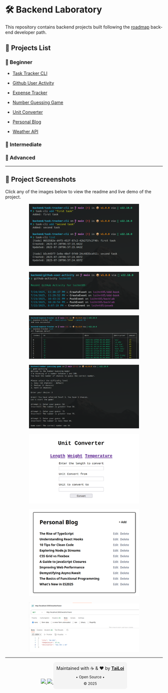 # 🛠️ Backend Laboratory

This repository contains backend projects built following the <a href="https://roadmap.sh/backend/projects">roadmap</a> back-end developer path.

## 📂 Projects List

### 🧪 Beginner

- <a href='https://github.com/loihnt05/backlab/tree/main/task-tracker-cli'> Task Tracker CLI </a>
- <a href='https://github.com/loihnt05/backlab/tree/main/github-user-activity'> Github User Activity </a>
- <a href='https://github.com/loihnt05/backlab/tree/main/expense-tracker'> Expense Tracker </a>
- <a href='https://github.com/loihnt05/backlab/tree/main/number-guessing-game'> Number Guessing Game </a>
- <a href='https://github.com/loihnt05/backlab/tree/main/unit-converter'> Unit Converter </a>
- <a href='https://github.com/loihnt05/backlab/tree/main/personal-blog'> Personal Blog </a>

- <a href='https://github.com/loihnt05/backlab/tree/main/weather-api'> Weather API </a>
### 🧰 Intermediate

### 🧠 Advanced

---

## 📸 Project Screenshots

Click any of the images below to view the readme and live demo of the project.

<div align="center" style="display: flex; flex-wrap: wrap; justify-content: center; gap: 16px;">

  <a href="https://github.com/loihnt05/backlab/tree/main/task-tracker-cli">
    <img src="./assets/task-tracker.png" alt="Task Tracker Screenshot" style="height: auto; width: 70%" />
  </a>
  <a href="https://github.com/loihnt05/backlab/tree/main/github-user-activity">
    <img src="./assets/github-user-activity.png" alt="Github activity Screenshot" style="width: 70%; height: auto" />
  </a>
  <a href="https://github.com/loihnt05/backlab/tree/main/expense-tracker">
    <img src="./assets/expense-tracker.png" alt="Expense Tracker Screenshot" style="width: 70%; height: auto" />
  </a>
  <a href="https://github.com/loihnt05/backlab/tree/main/number-guessing-game">
    <img src="./assets/game-guessing.png" alt="Number Guessing Game Screenshot" style="width: 70%; height: auto" />
  </a>
  <a href="https://github.com/loihnt05/backlab/tree/main/unit-converter">
    <img src="./assets/unit-convert.png" alt="Unit Converter Screenshot" style="width: 70%; height: auto" />
  </a>
  <a href="https://github.com/loihnt05/backlab/tree/main/personal-blog">
    <img src="./assets/personal-blog.png" alt="Personal Blog Screenshot" style="width: 70%; height: auto" />
  </a>
  <a href="https://github.com/loihnt05/backlab/tree/main/weather-api">
    <img src="./assets/weather-api.png" alt="Weather API Screenshot" style="width: 70%; height: auto" />
  </a>
</div>

<hr />

<div align="center">

  <a href="https://github.com/loihnt05">
    <img src="https://img.shields.io/badge/GitHub-loihnt05-181717?style=flat-square&logo=github" />
  </a>
  
  <a href="mailto:honguyentailoi05@gmail.com">
    <img src="https://img.shields.io/badge/email-contact-blue?style=flat-square&logo=gmail" />
  </a>

  <div style="background-color: #f4f4f4; padding: 10px; border-radius: 8px; font-size: 14px; display: inline-block;">
    Maintained with ☕ & ❤️ by 
    <a href="https://github.com/loihnt05"><strong>TaiLoi</strong></a>
    <br/>
  <sub>
     • Open Source • 
  </sub>
  <br/>
  <sub> © 2025</sub>
  </div>
</div>
